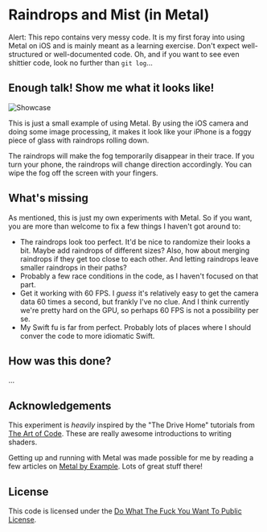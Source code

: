 # Raindrops and Mist (in Metal)

Alert: This repo contains very messy code. It is my first foray into using Metal on iOS and is mainly
meant as a learning exercise. Don't expect well-structured or well-documented code. Oh, and if you want
to see even shittier code, look no further than `git log`...

## Enough talk! Show me what it looks like!

![Showcase](./Showcase.gif)

This is just a small example of using Metal. By using the iOS camera and doing some image processing,
it makes it look like your iPhone is a foggy piece of glass with raindrops rolling down.

The raindrops will make the fog temporarily disappear in their trace. If you turn your phone, the
raindrops will change direction accordingly. You can wipe the fog off the screen with your fingers.

## What's missing

As mentioned, this is just my own experiments with Metal. So if you want, you are more than welcome to
fix a few things I haven't got around to:

* The raindrops look too perfect. It'd be nice to randomize their looks a bit. Maybe add raindrops of
  different sizes? Also, how about merging raindrops if they get too close to each other. And letting
  raindrops leave smaller raindrops in their paths?
* Probably a few race conditions in the code, as I haven't focused on that part.
* Get it working with 60 FPS. I _guess_ it's relatively easy to get the camera data 60 times a second,
  but frankly I've no clue. And I think currently we're pretty hard on the GPU, so perhaps 60 FPS is
  not a possibility per se.
* My Swift fu is far from perfect. Probably lots of places where I should conver the code to more
  idiomatic Swift.

## How was this done?

...

## Acknowledgements
This experiment is _heavily_ inspired by the "The Drive Home" tutorials from
[The Art of Code](https://www.youtube.com/channel/UCcAlTqd9zID6aNX3TzwxJXg). These are really awesome
introductions to writing shaders.

Getting up and running with Metal was made possible for me by reading a few articles on
[Metal by Example](https://metalbyexample.com). Lots of great stuff there!

## License

This code is licensed under the [Do What The Fuck You Want To Public License](LICENSE.txt).